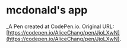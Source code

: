 # mcdonald's app
 _A Pen created at CodePen.io. Original URL: [https://codepen.io/AliceChang/pen/JjoLXwN](https://codepen.io/AliceChang/pen/JjoLXwN).

 